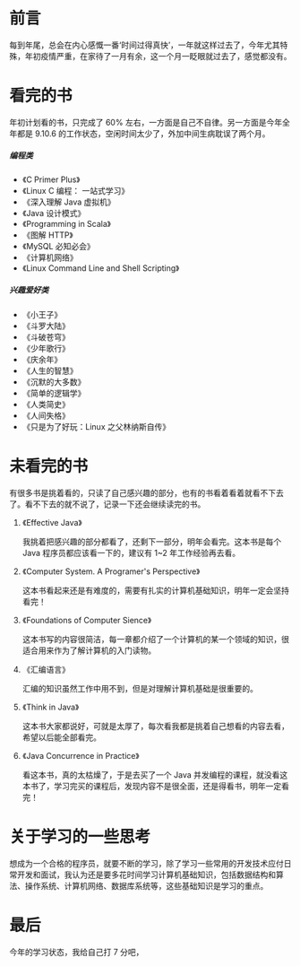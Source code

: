 # 前言

每到年尾，总会在内心感慨一番‘时间过得真快’，一年就这样过去了，今年尤其特殊，年初疫情严重，在家待了一月有余，这一个月一眨眼就过去了，感觉都没有。

# 看完的书

年初计划看的书，只完成了 60% 左右，一方面是自己不自律。另一方面是今年全年都是 9.10.6 的工作状态，空闲时间太少了，外加中间生病耽误了两个月。

##### 编程类

- 《C Primer Plus》
- 《Linux C 编程： 一站式学习》
- 《深入理解 Java 虚拟机》
- 《Java 设计模式》
- 《Programming in Scala》
- 《图解 HTTP》
- 《MySQL 必知必会》
- 《计算机网络》
- 《Linux Command Line and Shell Scripting》

##### 兴趣爱好类

- 《小王子》
- 《斗罗大陆》
- 《斗破苍穹》
- 《少年歌行》
- 《庆余年》
- 《人生的智慧》
- 《沉默的大多数》
- 《简单的逻辑学》
- 《人类简史》
- 《人间失格》
- 《只是为了好玩：Linux 之父林纳斯自传》

# 未看完的书

有很多书是挑着看的，只读了自己感兴趣的部分，也有的书看着看着就看不下去了。看不下去的就不说了，记录一下还会继续读完的书。

1. 《Effective Java》

   我挑着把感兴趣的部分都看了，还剩下一部分，明年会看完。这本书是每个 Java 程序员都应该看一下的，建议有 1~2 年工作经验再去看。
2. 《Computer System. A Programer's Perspective》

   这本书看起来还是有难度的，需要有扎实的计算机基础知识，明年一定会坚持看完！
3. 《Foundations of Computer Sience》

   这本书写的内容很简洁，每一章都介绍了一个计算机的某一个领域的知识，很适合用来作为了解计算机的入门读物。
4. 《汇编语言》

   汇编的知识虽然工作中用不到，但是对理解计算机基础是很重要的。
5. 《Think in Java》

   这本书大家都说好，可就是太厚了，每次看我都是挑着自己想看的内容去看，希望以后能全部看完。
6. 《Java Concurrence in Practice》

   看这本书，真的太枯燥了，于是去买了一个 Java 并发编程的课程，就没看这本书了，学习完买的课程后，发现内容不是很全面，还是得看书，明年一定看完！

# 关于学习的一些思考

想成为一个合格的程序员，就要不断的学习，除了学习一些常用的开发技术应付日常开发和面试，我认为还是要多花时间学习计算机基础知识，包括数据结构和算法、操作系统、计算机网络、数据库系统等，这些基础知识是学习的重点。

# 最后

今年的学习状态，我给自己打 7 分吧，
